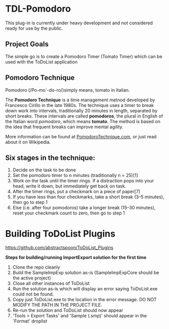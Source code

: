 # TDL-Pomodoro

This plug-in is currently under heavy development and not considered ready for use by the public.

## Project Goals
The simple go is to create a Pomodoro Timer (Tomato Timer) which can be used with the ToDoList application  


## Pomodoro Technique
Pomodoro (/Po-mo`-do-ro/)simply means, tomato in Italian.

The **Pomodoro Technique** is a time management metnod developed by Francesco Cirillo in the late 1980s. The technique uses a timer to break down work into intervals, traditionally 20 minutes in length, separated by short breaks. These intervals are called **pomodoros**, the plural in English of the Italian word _pomodoro_, which means **tomato**. The method is based on the idea that frequent breaks can improve mental agility.

More information can be found at [PomodoroTechnique.com](http://pomodorotechnique.com/), or just read about it on Wikipedia.

## Six stages in the technique:

1. Decide on the task to be done
1. Set the pomodoro timer to n minutes (traditionally n = 25)[1]
1. Work on the task until the timer rings. If a distraction pops into  your head, write it down, but immediately get back on task.
1. After the timer rings, put a checkmark on a piece of paper[7]
1. If you have less than four checkmarks, take a short break (3–5 minutes), then go to step 1
1. Else (i.e. after four pomodoros) take a longer break (15–30 minutes), reset your checkmark count to zero, then go to step 1

# Building ToDoList Plugins

<https://github.com/abstractspoon/ToDoList_Plugins>

**Steps for building/running ImportExport solution for the first time**

1. Clone the repo cleanly
2. Build the SampleImpExp solution as-is (SampleImpExpCore should be the active project)
3. Close all other instances of ToDoList
4. Run the solution as-is which will display an error saying ToDoList.exe could not be found.
5. Copy just ToDoList.exe to the location in the error message. DO NOT MODIFY THE PATH IN THE PROJECT FILE.
6. Re-run the solution and ToDoList should now appear
7. 'Tools > Export Tasks' and 'Sample (.smp)' should appear in the 'Format' droplist
